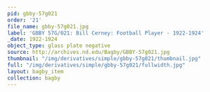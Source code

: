 ```yaml
---
pid: gbby-57g021
order: '21'
file_name: gbby-57g021.jpg
label: 'GBBY 57G/021: Bill Cerney: Football Player - 1922-1924'
_date: 1922-1924
object_type: glass plate negative
source: http://archives.nd.edu/Bagby/GBBY-57g021.jpg
thumbnail: "/img/derivatives/simple/gbby-57g021/thumbnail.jpg"
full: "/img/derivatives/simple/gbby-57g021/fullwidth.jpg"
layout: bagby_item
collection: bagby
---
```

